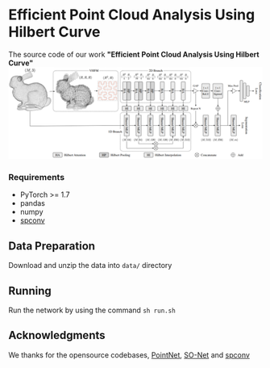# Efficient Point Cloud Analysis Using Hilbert Curve

 The source code of our work **"Efficient Point Cloud Analysis Using Hilbert Curve"**
![img|center](./framework.png)

### Requirements
- PyTorch >= 1.7
- pandas
- numpy
- [spconv](https://github.com/traveller59/spconv)

## Data Preparation
Download and unzip the data into `data/` directory

## Running
Run the network by using the command `sh run.sh`

## Acknowledgments
We thanks for the opensource codebases, [PointNet](https://github.com/yanx27/Pointnet_Pointnet2_pytorch), [SO-Net](https://github.com/lijx10/SO-Net.git) and [spconv](https://github.com/traveller59/spconv)